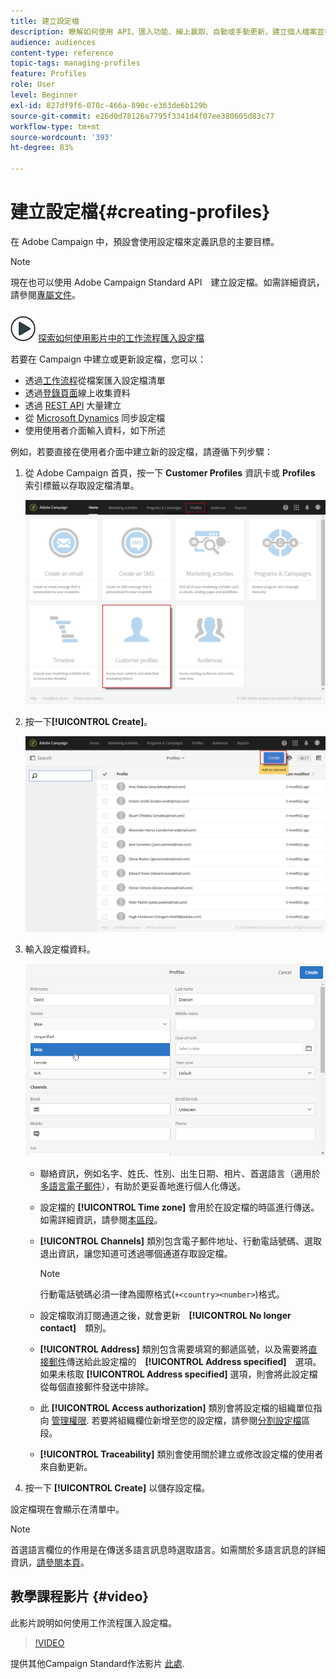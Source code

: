 ```yaml
---
title: 建立設定檔
description: 瞭解如何使用 API、匯入功能、線上贏取、自動或手動更新，建立個人檔案並收集您的聯絡人資料。
audience: audiences
content-type: reference
topic-tags: managing-profiles
feature: Profiles
role: User
level: Beginner
exl-id: 827df9f6-070c-466a-890c-e363de6b129b
source-git-commit: e26d0d78126a7795f3341d4f07ee380605d83c77
workflow-type: tm+mt
source-wordcount: '393'
ht-degree: 83%

---
```


# 建立設定檔{#creating-profiles}

在 Adobe Campaign 中，預設會使用設定檔來定義訊息的主要目標。

>[!NOTE]
>
>現在也可以使用 Adobe Campaign Standard API　建立設定檔。如需詳細資訊，請參閱[專屬文件](../../api/using/creating-profiles-api.md)。

![](assets/do-not-localize/how-to-video.png) [探索如何使用影片中的工作流程匯入設定檔](#video)

若要在 Campaign 中建立或更新設定檔，您可以：

* 透過[工作流程](../../automating/using/creating-import-workflow-templates.md)從檔案匯入設定檔清單
* 透過[登錄頁面](../../channels/using/getting-started-with-landing-pages.md)線上收集資料
* 透過 [REST API](../../api/using/get-started-apis.md) 大量建立
* 從 [Microsoft Dynamics](../../integrating/using/d365-acs-get-started.md) 同步設定檔
* 使用使用者介面輸入資料，如下所述

例如，若要直接在使用者介面中建立新的設定檔，請遵循下列步驟：

1. 從 Adobe Campaign 首頁，按一下 **Customer Profiles** 資訊卡或 **Profiles** 索引標籤以存取設定檔清單。

   ![](assets/profile_creation_1.png)

1. 按一下&#x200B;**[!UICONTROL Create]**。

   ![](assets/profile_creation.png)

1. 輸入設定檔資料。

   ![](assets/profile_creation1.png)

   * 聯絡資訊，例如名字、姓氏、性別、出生日期、相片、首選語言（適用於[多語言電子郵件](../../channels/using/creating-a-multilingual-email.md)），有助於更妥善地進行個人化傳送。
   * 設定檔的 **[!UICONTROL Time zone]** 會用於在設定檔的時區進行傳送。如需詳細資訊，請參閱[本區段](../../sending/using/sending-messages-at-the-recipient-s-time-zone.md)。
   * **[!UICONTROL Channels]** 類別包含電子郵件地址、行動電話號碼、選取退出資訊，讓您知道可透過哪個通道存取設定檔。

      >[!NOTE]
      > 行動電話號碼必須一律為國際格式(`+<country><number>`)格式。

   * 設定檔取消訂閱通道之後，就會更新　**[!UICONTROL No longer contact]**　類別。
   * **[!UICONTROL Address]** 類別包含需要填寫的郵遞區號，以及需要將[直接郵件](../../channels/using/about-direct-mail.md)傳送給此設定檔的　**[!UICONTROL Address specified]**　選項。如果未核取 **[!UICONTROL Address specified]** 選項，則會將此設定檔從每個直接郵件發送中排除。
   * 此 **[!UICONTROL Access authorization]** 類別會將設定檔的組織單位指向 [管理權限](../../administration/using/about-access-management.md). 若要將組織欄位新增至您的設定檔，請參閱[分割設定檔](../../administration/using/organizational-units.md#partitioning-profiles)區段。
   * **[!UICONTROL Traceability]** 類別會使用關於建立或修改設定檔的使用者來自動更新。

1. 按一下 **[!UICONTROL Create]** 以儲存設定檔。

設定檔現在會顯示在清單中。

>[!NOTE]
>首選語言欄位的作用是在傳送多語言訊息時選取語言。如需關於多語言訊息的詳細資訊，[請參閱本頁](../../channels/using/creating-a-multilingual-email.md)。

## 教學課程影片 {#video}

此影片說明如何使用工作流程匯入設定檔。

>[!VIDEO](https://video.tv.adobe.com/v/24993?quality=12)

提供其他Campaign Standard作法影片 [此處](https://experienceleague.adobe.com/docs/campaign-standard-learn/tutorials/overview.html?lang=zh-Hant).
